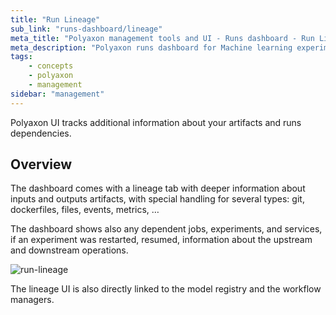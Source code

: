 ```yaml
---
title: "Run Lineage"
sub_link: "runs-dashboard/lineage"
meta_title: "Polyaxon management tools and UI - Runs dashboard - Run Lineage"
meta_description: "Polyaxon runs dashboard for Machine learning experiment tracking and visualizations."
tags:
    - concepts
    - polyaxon
    - management
sidebar: "management"
---
```


Polyaxon UI tracks additional information about your artifacts and runs dependencies.

## Overview

The dashboard comes with a lineage tab with deeper information about inputs and outputs artifacts, with special handling for several types: git, dockerfiles, files, events, metrics, …
 
The dashboard shows also any dependent jobs, experiments, and services, if an experiment was restarted, resumed, information about the upstream and downstream operations. 

![run-lineage](../../../../content/images/dashboard/runs/lineage.png)

The lineage UI is also directly linked to the model registry and the workflow managers.
